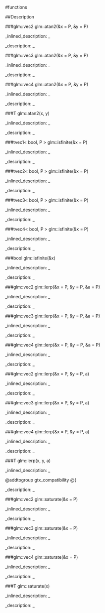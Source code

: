 #functions


<!--
_visible: True_
_advanced: False_
-->

##Description





<!----------------------------------------------------------------------------->

###glm::vec2 glm::atan2(&x = P, &y = P)

<!--
_syntax: glm::atan2(&x = P, &y = P)_
_name: glm::atan2_
_returns: glm::vec2_
_returns_description: _
_parameters: const glm::vec2 &x=P, const glm::vec2 &y=P_
_version_started: 0.10.0_
_version_deprecated: _
_summary: _
_constant: False_
_static: False_
_visible: True_
_advanced: False_
-->

_inlined_description: _







_description: _







<!----------------------------------------------------------------------------->

###glm::vec3 glm::atan2(&x = P, &y = P)

<!--
_syntax: glm::atan2(&x = P, &y = P)_
_name: glm::atan2_
_returns: glm::vec3_
_returns_description: _
_parameters: const glm::vec3 &x=P, const glm::vec3 &y=P_
_version_started: 0.10.0_
_version_deprecated: _
_summary: _
_constant: False_
_static: False_
_visible: True_
_advanced: False_
-->

_inlined_description: _







_description: _







<!----------------------------------------------------------------------------->

###glm::vec4 glm::atan2(&x = P, &y = P)

<!--
_syntax: glm::atan2(&x = P, &y = P)_
_name: glm::atan2_
_returns: glm::vec4_
_returns_description: _
_parameters: const glm::vec4 &x=P, const glm::vec4 &y=P_
_version_started: 0.10.0_
_version_deprecated: _
_summary: _
_constant: False_
_static: False_
_visible: True_
_advanced: False_
-->

_inlined_description: _







_description: _







<!----------------------------------------------------------------------------->

###T glm::atan2(x, y)

<!--
_syntax: glm::atan2(x, y)_
_name: glm::atan2_
_returns: T_
_returns_description: _
_parameters: T x, T y_
_version_started: 0.10.0_
_version_deprecated: _
_summary: _
_constant: False_
_static: False_
_visible: True_
_advanced: False_
-->

_inlined_description: _







_description: _







<!----------------------------------------------------------------------------->

###tvec1< bool, P > glm::isfinite(&x = P)

<!--
_syntax: glm::isfinite(&x = P)_
_name: glm::isfinite_
_returns: tvec1< bool, P >_
_returns_description: _
_parameters: const glm::vec1 &x=P_
_version_started: 0.10.0_
_version_deprecated: _
_summary: _
_constant: False_
_static: False_
_visible: True_
_advanced: False_
-->

_inlined_description: _







_description: _







<!----------------------------------------------------------------------------->

###tvec2< bool, P > glm::isfinite(&x = P)

<!--
_syntax: glm::isfinite(&x = P)_
_name: glm::isfinite_
_returns: tvec2< bool, P >_
_returns_description: _
_parameters: const glm::vec2 &x=P_
_version_started: 0.10.0_
_version_deprecated: _
_summary: _
_constant: False_
_static: False_
_visible: True_
_advanced: False_
-->

_inlined_description: _







_description: _







<!----------------------------------------------------------------------------->

###tvec3< bool, P > glm::isfinite(&x = P)

<!--
_syntax: glm::isfinite(&x = P)_
_name: glm::isfinite_
_returns: tvec3< bool, P >_
_returns_description: _
_parameters: const glm::vec3 &x=P_
_version_started: 0.10.0_
_version_deprecated: _
_summary: _
_constant: False_
_static: False_
_visible: True_
_advanced: False_
-->

_inlined_description: _







_description: _







<!----------------------------------------------------------------------------->

###tvec4< bool, P > glm::isfinite(&x = P)

<!--
_syntax: glm::isfinite(&x = P)_
_name: glm::isfinite_
_returns: tvec4< bool, P >_
_returns_description: _
_parameters: const glm::vec4 &x=P_
_version_started: 0.10.0_
_version_deprecated: _
_summary: _
_constant: False_
_static: False_
_visible: True_
_advanced: False_
-->

_inlined_description: _







_description: _







<!----------------------------------------------------------------------------->

###bool glm::isfinite(&x)

<!--
_syntax: glm::isfinite(&x)_
_name: glm::isfinite_
_returns: bool_
_returns_description: _
_parameters: const genType &x_
_version_started: 0.10.0_
_version_deprecated: _
_summary: _
_constant: False_
_static: False_
_visible: True_
_advanced: False_
-->

_inlined_description: _







_description: _







<!----------------------------------------------------------------------------->

###glm::vec2 glm::lerp(&x = P, &y = P, &a = P)

<!--
_syntax: glm::lerp(&x = P, &y = P, &a = P)_
_name: glm::lerp_
_returns: glm::vec2_
_returns_description: _
_parameters: const glm::vec2 &x=P, const glm::vec2 &y=P, const glm::vec2 &a=P_
_version_started: 0.10.0_
_version_deprecated: _
_summary: _
_constant: False_
_static: False_
_visible: True_
_advanced: False_
-->

_inlined_description: _







_description: _







<!----------------------------------------------------------------------------->

###glm::vec3 glm::lerp(&x = P, &y = P, &a = P)

<!--
_syntax: glm::lerp(&x = P, &y = P, &a = P)_
_name: glm::lerp_
_returns: glm::vec3_
_returns_description: _
_parameters: const glm::vec3 &x=P, const glm::vec3 &y=P, const glm::vec3 &a=P_
_version_started: 0.10.0_
_version_deprecated: _
_summary: _
_constant: False_
_static: False_
_visible: True_
_advanced: False_
-->

_inlined_description: _







_description: _







<!----------------------------------------------------------------------------->

###glm::vec4 glm::lerp(&x = P, &y = P, &a = P)

<!--
_syntax: glm::lerp(&x = P, &y = P, &a = P)_
_name: glm::lerp_
_returns: glm::vec4_
_returns_description: _
_parameters: const glm::vec4 &x=P, const glm::vec4 &y=P, const glm::vec4 &a=P_
_version_started: 0.10.0_
_version_deprecated: _
_summary: _
_constant: False_
_static: False_
_visible: True_
_advanced: False_
-->

_inlined_description: _







_description: _







<!----------------------------------------------------------------------------->

###glm::vec2 glm::lerp(&x = P, &y = P, a)

<!--
_syntax: glm::lerp(&x = P, &y = P, a)_
_name: glm::lerp_
_returns: glm::vec2_
_returns_description: _
_parameters: const glm::vec2 &x=P, const glm::vec2 &y=P, T a_
_version_started: 0.10.0_
_version_deprecated: _
_summary: _
_constant: False_
_static: False_
_visible: True_
_advanced: False_
-->

_inlined_description: _







_description: _







<!----------------------------------------------------------------------------->

###glm::vec3 glm::lerp(&x = P, &y = P, a)

<!--
_syntax: glm::lerp(&x = P, &y = P, a)_
_name: glm::lerp_
_returns: glm::vec3_
_returns_description: _
_parameters: const glm::vec3 &x=P, const glm::vec3 &y=P, T a_
_version_started: 0.10.0_
_version_deprecated: _
_summary: _
_constant: False_
_static: False_
_visible: True_
_advanced: False_
-->

_inlined_description: _







_description: _







<!----------------------------------------------------------------------------->

###glm::vec4 glm::lerp(&x = P, &y = P, a)

<!--
_syntax: glm::lerp(&x = P, &y = P, a)_
_name: glm::lerp_
_returns: glm::vec4_
_returns_description: _
_parameters: const glm::vec4 &x=P, const glm::vec4 &y=P, T a_
_version_started: 0.10.0_
_version_deprecated: _
_summary: _
_constant: False_
_static: False_
_visible: True_
_advanced: False_
-->

_inlined_description: _







_description: _







<!----------------------------------------------------------------------------->

###T glm::lerp(x, y, a)

<!--
_syntax: glm::lerp(x, y, a)_
_name: glm::lerp_
_returns: T_
_returns_description: _
_parameters: T x, T y, T a_
_version_started: 0.10.0_
_version_deprecated: _
_summary: _
_constant: False_
_static: False_
_visible: True_
_advanced: False_
-->

_inlined_description: _

@addtogroup gtx_compatibility
@{





_description: _







<!----------------------------------------------------------------------------->

###glm::vec2 glm::saturate(&x = P)

<!--
_syntax: glm::saturate(&x = P)_
_name: glm::saturate_
_returns: glm::vec2_
_returns_description: _
_parameters: const glm::vec2 &x=P_
_version_started: 0.10.0_
_version_deprecated: _
_summary: _
_constant: False_
_static: False_
_visible: True_
_advanced: False_
-->

_inlined_description: _







_description: _







<!----------------------------------------------------------------------------->

###glm::vec3 glm::saturate(&x = P)

<!--
_syntax: glm::saturate(&x = P)_
_name: glm::saturate_
_returns: glm::vec3_
_returns_description: _
_parameters: const glm::vec3 &x=P_
_version_started: 0.10.0_
_version_deprecated: _
_summary: _
_constant: False_
_static: False_
_visible: True_
_advanced: False_
-->

_inlined_description: _







_description: _







<!----------------------------------------------------------------------------->

###glm::vec4 glm::saturate(&x = P)

<!--
_syntax: glm::saturate(&x = P)_
_name: glm::saturate_
_returns: glm::vec4_
_returns_description: _
_parameters: const glm::vec4 &x=P_
_version_started: 0.10.0_
_version_deprecated: _
_summary: _
_constant: False_
_static: False_
_visible: True_
_advanced: False_
-->

_inlined_description: _







_description: _







<!----------------------------------------------------------------------------->

###T glm::saturate(x)

<!--
_syntax: glm::saturate(x)_
_name: glm::saturate_
_returns: T_
_returns_description: _
_parameters: T x_
_version_started: 0.10.0_
_version_deprecated: _
_summary: _
_constant: False_
_static: False_
_visible: True_
_advanced: False_
-->

_inlined_description: _







_description: _







<!----------------------------------------------------------------------------->

